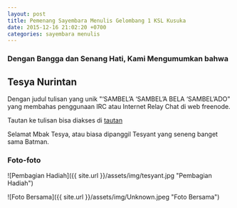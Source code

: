 ```yaml
---
layout: post
title: Pemenang Sayembara Menulis Gelombang 1 KSL Kusuka
date: 2015-12-16 21:02:20 +0700
categories: sayembara menulis
---
```


### Dengan Bangga dan Senang Hati, Kami Mengumumkan bahwa
## Tesya Nurintan

Dengan judul tulisan yang unik "‘SAMBEL’A ‘SAMBEL’A BELA ‘SAMBEL’ADO" yang membahas penggunaan IRC atau Internet Relay Chat di web freenode.

Tautan ke tulisan bisa diakses di [tautan](https://tesyantswordpresscom.wordpress.com/2015/10/24/sambela-sambela-bela-sambelado/)

Selamat Mbak Tesya, atau biasa dipanggil Tesyant yang seneng banget sama Batman.

### Foto-foto
![Pembagian Hadiah]({{ site.url }}/assets/img/tesyant.jpg "Pembagian Hadiah")

![Foto Bersama]({{ site.url }}/assets/img/Unknown.jpeg "Foto Bersama")